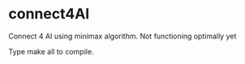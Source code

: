connect4AI
==========

Connect 4 AI using minimax algorithm. Not functioning optimally yet

Type make all to compile. 
